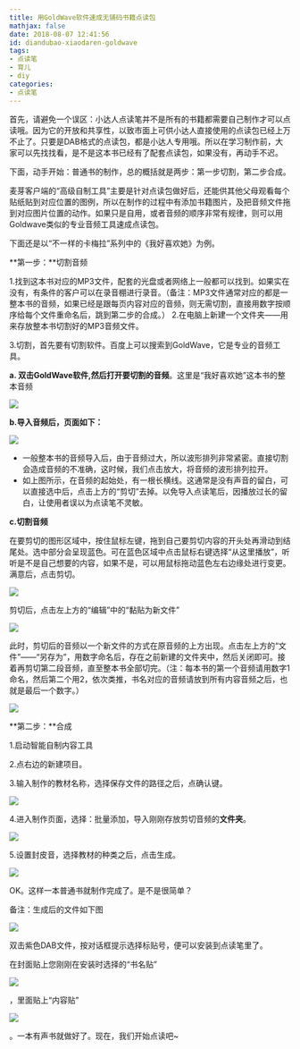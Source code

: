 ```yaml
---
title: 用GoldWave软件速成无铺码书籍点读包
mathjax: false
date: 2018-08-07 12:41:56
id: diandubao-xiaodaren-goldwave
tags:
- 点读笔
- 育儿
- diy
categories:
- 点读笔
---
```


首先，请避免一个误区：小达人点读笔并不是所有的书籍都需要自己制作才可以点读哦。因为它的开放和共享性，以致市面上可供小达人直接使用的点读包已经上万不止了。只要是DAB格式的点读包，都是小达人专用哦。所以在学习制作前，大家可以先找找看，是不是这本书已经有了配套点读包，如果没有，再动手不迟。

<!---more--->

下面，动手开始：普通书的制作，总的概括就是两步：第一步切割，第二步合成。

麦芽客户端的“高级自制工具”主要是针对点读包做好后，还能供其他父母观看每个贴纸贴到对应位置的图例，所以在制作的过程中有添加书籍图片，及把音频文件拖到对应图片位置的动作。如果只是自用，或者音频的顺序非常有规律，则可以用Goldwave类似的专业音频工具速成点读包。

下面还是以“不一样的卡梅拉”系列中的《我好喜欢她》为例。

**第一步：**切割音频

1.找到这本书对应的MP3文件，配套的光盘或者网络上一般都可以找到。如果实在没有，有条件的客户可以在录音棚进行录音。（备注：MP3文件通常对应的都是一整本书的音频，如果已经是跟每页内容对应的音频，则无需切割，直接用数字按顺序给每个文件重命名后，跳到第二步的合成。）
2.在电脑上新建一个文件夹——用来存放整本书切割好的MP3音频文件。

3.切割，首先要有切割软件。百度上可以搜索到GoldWave，它是专业的音频工具。

**a. 双击GoldWave软件,然后打开要切割的音频**。这里是“我好喜欢她”这本书的整本音频

![](https://gitee.com/zihm/images/raw/master/hexo/20210506133507.jpg)

**b.导入音频后，页面如下：**

![](https://gitee.com/zihm/images/raw/master/hexo/20210506133504.jpg)

- 一般整本书的音频导入后，由于音频过大，所以波形排列非常紧密。直接切割会造成音频的不准确，这时候，我们点击放大，将音频的波形排列拉开。
- 如上图所示，在音频的起始处，有一根长横线。这通常是没有声音的留白，可以直接选中后，点击上方的“剪切”去掉。以免导入点读笔后，因播放过长的留白，让使用者误以为点读笔不灵敏。

**c.切割音频**

在要剪切的图形区域中，按住鼠标左键，拖到自己要剪切内容的开头处再滑动到结尾处。选中部分会呈现蓝色。可在蓝色区域中点击鼠标右键选择“从这里播放”，听听是不是自己想要的内容，如果不是，可以用鼠标拖动蓝色左右边缘处进行变更。满意后，点击剪切。

![](https://gitee.com/zihm/images/raw/master/hexo/20210506133501.jpg)

剪切后，点击左上方的“编辑”中的“黏贴为新文件”

![](https://gitee.com/zihm/images/raw/master/hexo/20210506133457.png)

此时，剪切后的音频以一个新文件的方式在原音频的上方出现。点击左上方的“文件”——“另存为”，用数字命名后，存在之前新建的文件夹中，然后关闭即可。接着再剪切第二段音频，直至整本书全部切完。（注：每本书的第一个音频请用数字1命名，然后第二个用2，依次类推，书名对应的音频请放到所有内容音频之后，也就是最后一个数字。）

![](https://gitee.com/zihm/images/raw/master/hexo/20210506133454.jpg)

**第二步：**合成

1.启动智能自制内容工具

2.点右边的新建项目。

3.输入制作的教材名称，选择保存文件的路径之后，点确认键。

![](https://gitee.com/zihm/images/raw/master/hexo/20210506133451.jpg)

4.进入制作页面，选择：批量添加，导入刚刚存放剪切音频的**文件夹**。

![](https://gitee.com/zihm/images/raw/master/hexo/20210506133448.jpg)

5.设置封皮音，选择教材的种类之后，点击生成。

![](https://gitee.com/zihm/images/raw/master/hexo/20210506133445.jpg)

OK。这样一本普通书就制作完成了。是不是很简单？

备注：生成后的文件如下图

![](https://gitee.com/zihm/images/raw/master/hexo/20210506133443.jpg)

双击紫色DAB文件，按对话框提示选择标贴号，便可以安装到点读笔里了。

在封面贴上您刚刚在安装时选择的“书名贴”

![](https://gitee.com/zihm/images/raw/master/hexo/20210506133440.jpg)

，里面贴上“内容贴”

![](https://gitee.com/zihm/images/raw/master/hexo/20210506133438.jpg)

。一本有声书就做好了。现在，我们开始点读吧\~